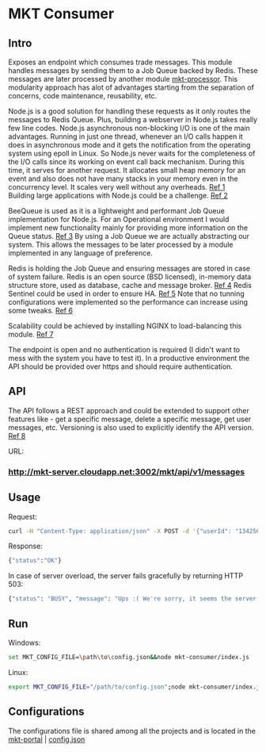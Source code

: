 # MKT Consumer

## Intro

Exposes an endpoint which consumes trade messages. This module handles messages by sending them to a Job Queue backed by Redis. These messages are later processed by another module [mkt-processor](https://github.com/mcmartins/mkt-processor). This modularity approach has alot of advantages starting from the separation of concerns, code maintenance, reusability, etc.

Node.js is a good solution for handling these requests as it only routes the messages to Redis Queue. Plus, building a webserver in Node.js takes really few line codes. Node.js asynchronous non-blocking I/O is one of the main advantages. Running in just one thread, whenever an I/O calls happen it does in asynchronous mode and it gets the notification from the operating system using epoll in Linux. So Node.js never waits for the completeness of the I/O calls since its working on event call back mechanism. During this time, it serves for another request. It allocates small heap memory for an event and also does not have many stacks in your memory even in the concurrency level. It scales very well without any overheads. [Ref 1](https://prabhubuzz.wordpress.com/2012/07/17/node-js-event-driven-versus-traditional-multi-thread/)<br/>
Building large applications with Node.js could be a challenge. [Ref 2](http://www.hostingadvice.com/blog/nodejs-vs-golang/)<br/>

BeeQueue is used as it is a lightweight and performant Job Queue implementation for Node.js. For an Operational environment I would implement new functionality mainly for providing more information on the Queue status. [Ref 3](https://github.com/LewisJEllis/bee-queue) By using a Job Queue we are actually abstracting our system. This allows the messages to be later processed by a module implemented in any language of preference.

Redis is holding the Job Queue and ensuring messages are stored in case of system failure. Redis is an open source (BSD licensed), in-memory data structure store, used as database, cache and message broker. [Ref 4](http://redis.io/) Redis Sentinel could be used in order to ensure HA. [Ref 5](http://redis.io/topics/sentinel) Note that no tunning configurations were implemented so the performance can increase using some tweaks. [Ref 6](http://shokunin.co/blog/2014/11/11/operational_redis.html)

Scalability could be achieved by installing NGINX to load-balancing this module. [Ref 7](http://anandmanisankar.com/posts/docker-container-nginx-node-redis-example/)

The endpoint is open and no authentication is required (I didn't want to mess with the system you have to test it). In a productive environment the API should be provided over https and should require authentication.

## API

The API follows a REST approach and could be extended to support other features like - get a specific message, delete a specific message, get user messages, etc. Versioning is also used to explicitly identify the API version. [Ref 8](http://www.vinaysahni.com/best-practices-for-a-pragmatic-restful-api)

URL:

### http://mkt-server.cloudapp.net:3002/mkt/api/v1/messages

## Usage

Request: 
```bash
curl -H "Content-Type: application/json" -X POST -d '{"userId": "134256", "currencyFrom": "EUR", "currencyTo": "GBP", "amountSell": 1000, "amountBuy": 747.10, "rate": 0.7471, "timePlaced" : "24-JAN-15 10:27:44", "originatingCountry" : "FR"}' http://mkt-server.cloudapp.net:3002/mkt/api/v1/messages
```

Response:
```bash
{"status":"OK"}
```

In case of server overload, the server fails gracefully by returning HTTP 503:

```bash
{"status": "BUSY", "message": "Ups :( We're sorry, it seems the server is toobusy right now...please try again later..."}
```

## Run

Windows:
```bash
set MKT_CONFIG_FILE=\path\to\config.json&&node mkt-consumer/index.js
```

Linux:
```bash
export MKT_CONFIG_FILE="/path/to/config.json";node mkt-consumer/index.js
```

## Configurations

The configurations file is shared among all the projects and is located in the [mkt-portal](https://github.com/mcmartins/mkt-portal) | [config.json](https://github.com/mcmartins/mkt-portal/blob/master/config.json)
